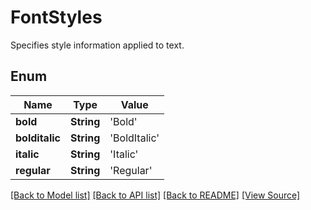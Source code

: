 # FontStyles
Specifies style information applied to text.

## Enum
Name | Type | Value
------------ | ------------- | -------------
**bold** | **String** | 'Bold'
**bolditalic** | **String** | 'BoldItalic'
**italic** | **String** | 'Italic'
**regular** | **String** | 'Regular'

[[Back to Model list]](../README.md#documentation-for-models) [[Back to API list]](../README.md#documentation-for-api-endpoints) [[Back to README]](../README.md) [[View Source]](../AsposePdfCloud/Models/FontStyles.ts)

